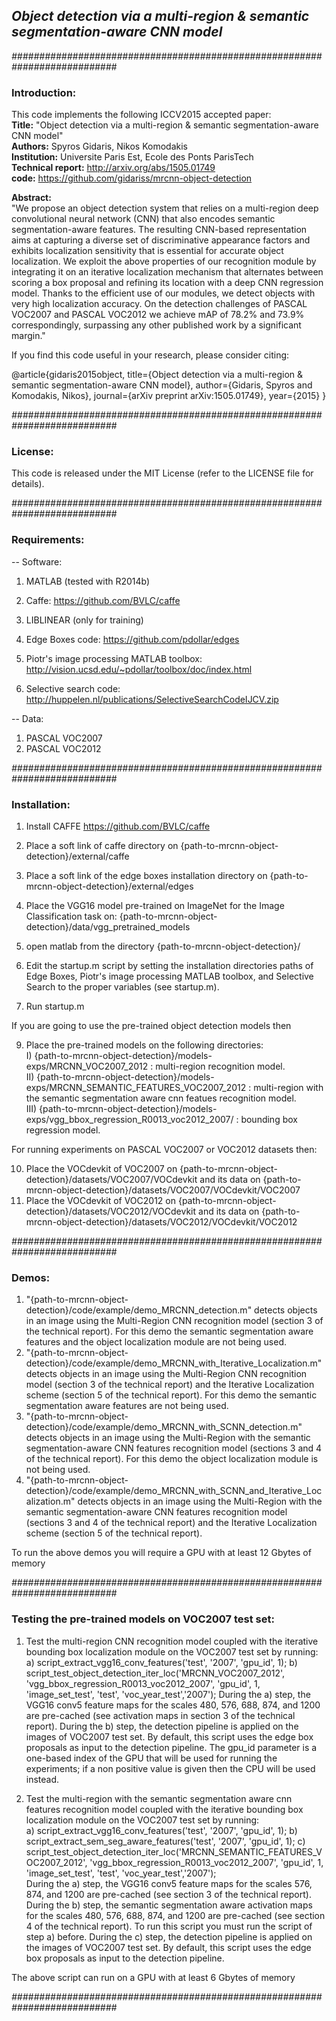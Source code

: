 ## *Object detection via a multi-region & semantic segmentation-aware CNN model*

*###########################################################################*

### Introduction:

This code implements the following ICCV2015 accepted paper:  
**Title:** "Object detection via a multi-region & semantic segmentation-aware CNN model"  
**Authors:** Spyros Gidaris, Nikos Komodakis  
**Institution:** Universite Paris Est, Ecole des Ponts ParisTech  
**Technical report:** http://arxiv.org/abs/1505.01749  
**code:** https://github.com/gidariss/mrcnn-object-detection  

**Abstract:**  
"We propose an object detection system that relies on a multi-region deep convolutional neural network (CNN) that also encodes semantic segmentation-aware features. The resulting CNN-based representation aims at capturing a diverse set of discriminative appearance factors and exhibits localization sensitivity that is essential for accurate object localization. We exploit the above properties of our recognition module by integrating it on an iterative localization mechanism that alternates between scoring a box proposal and refining its location with a deep CNN regression model. Thanks to the efficient use of our modules, we detect objects with very high localization accuracy. On the detection challenges of PASCAL VOC2007 and PASCAL VOC2012 we achieve mAP of 78.2% and 73.9% correspondingly, surpassing any other published work by a significant margin."   

If you find this code useful in your research, please consider citing:  

@article{gidaris2015object,
  title={Object detection via a multi-region \& semantic segmentation-aware CNN model},
  author={Gidaris, Spyros and Komodakis, Nikos},
  journal={arXiv preprint arXiv:1505.01749},
  year={2015}
}

*###########################################################################*

### License:
This code is released under the MIT License (refer to the LICENSE file for details).  

*###########################################################################*

### Requirements:

-- Software: 

1) MATLAB (tested with R2014b)

2) Caffe: https://github.com/BVLC/caffe

3) LIBLINEAR (only for training)  

4) Edge Boxes code: https://github.com/pdollar/edges

5) Piotr's image processing MATLAB toolbox: http://vision.ucsd.edu/~pdollar/toolbox/doc/index.html

6) Selective search code: http://huppelen.nl/publications/SelectiveSearchCodeIJCV.zip

-- Data: 

1) PASCAL VOC2007  
2) PASCAL VOC2012    

*###########################################################################*

### Installation:

1. Install CAFFE https://github.com/BVLC/caffe
2. Place a soft link of caffe directory on {path-to-mrcnn-object-detection}/external/caffe  
3. Place a soft link of the edge boxes installation directory on {path-to-mrcnn-object-detection}/external/edges
4. Place the VGG16 model pre-trained on ImageNet for the Image Classification task on:
	{path-to-mrcnn-object-detection}/data/vgg_pretrained_models

5.  open matlab from the directory {path-to-mrcnn-object-detection}/
6.  Edit the startup.m script by setting the installation directories paths of Edge Boxes, Piotr's image processing MATLAB toolbox, and Selective Search to the proper variables (see startup.m).
7.  Run startup.m  

If you are going to use the pre-trained object detection models then

9. Place the pre-trained models on the following directories:  
	I)   {path-to-mrcnn-object-detection}/models-exps/MRCNN_VOC2007_2012  : multi-region recognition model.  
    II)  {path-to-mrcnn-object-detection}/models-exps/MRCNN_SEMANTIC_FEATURES_VOC2007_2012  : multi-region with the semantic segmentation aware cnn featues recognition model.  
	III) {path-to-mrcnn-object-detection}/models-exps/vgg_bbox_regression_R0013_voc2012_2007/ : bounding box regression model.

For running experiments on PASCAL VOC2007 or VOC2012 datasets then:

10. Place the VOCdevkit of VOC2007 on {path-to-mrcnn-object-detection}/datasets/VOC2007/VOCdevkit and its data on {path-to-mrcnn-object-detection}/datasets/VOC2007/VOCdevkit/VOC2007 
11. Place the VOCdevkit of VOC2012 on {path-to-mrcnn-object-detection}/datasets/VOC2012/VOCdevkit and its data on {path-to-mrcnn-object-detection}/datasets/VOC2012/VOCdevkit/VOC2012

*###########################################################################*

### Demos:
1) "{path-to-mrcnn-object-detection}/code/example/demo_MRCNN_detection.m" detects objects in an image using the Multi-Region CNN recognition model (section 3 of the technical report). For this demo the semantic segmentation aware features and the object localization module are not being used.
2) "{path-to-mrcnn-object-detection}/code/example/demo_MRCNN_with_Iterative_Localization.m" detects objects in an image using the Multi-Region CNN recognition model (section 3 of the technical report) and the Iterative Localization scheme (section 5 of the technical report). For this demo the semantic segmentation aware features are not being used.
3) "{path-to-mrcnn-object-detection}/code/example/demo_MRCNN_with_SCNN_detection.m" detects objects in an image using the Multi-Region with the semantic segmentation-aware CNN features recognition model (sections 3 and 4 of the technical report). For this demo the object localization module is not being used.
4) "{path-to-mrcnn-object-detection}/code/example/demo_MRCNN_with_SCNN_and_Iterative_Localization.m" detects objects in an image using the Multi-Region with the semantic segmentation-aware CNN features recognition model (sections 3 and 4 of the technical report) and the Iterative Localization scheme (section 5 of the technical report). 

To run the above demos you will require a GPU with at least 12 Gbytes of memory

*###########################################################################*

### Testing the pre-trained models on VOC2007 test set:

1. Test the multi-region CNN recognition model coupled with the iterative bounding box localization module on the VOC2007 test set by running:  
a) script_extract_vgg16_conv_features('test', '2007', 'gpu_id', 1); 
b) script_test_object_detection_iter_loc('MRCNN_VOC2007_2012', 'vgg_bbox_regression_R0013_voc2012_2007', 'gpu_id', 1, 'image_set_test', 'test', 'voc_year_test','2007');
During the a) step, the VGG16 conv5 feature maps for the scales 480, 576, 688, 874, and 1200 are pre-cached (see activation maps in section 3 of the technical report). 
During the b) step, the detection pipeline is applied on the images of VOC2007 test set. By default, this script uses the edge box proposals as input to the detection pipeline. 
The gpu_id parameter is a one-based index of the GPU that will be used for running the experiments; if a non positive value is given then the CPU will be used instead.
 
2. Test the multi-region with the semantic segmentation aware cnn features recognition model coupled with the iterative bounding box localization module on the VOC2007 test set by running:  
a) script_extract_vgg16_conv_features('test', '2007', 'gpu_id', 1); 
b) script_extract_sem_seg_aware_features('test', '2007', 'gpu_id', 1);
c) script_test_object_detection_iter_loc('MRCNN_SEMANTIC_FEATURES_VOC2007_2012', 'vgg_bbox_regression_R0013_voc2012_2007', 'gpu_id', 1, 'image_set_test', 'test', 'voc_year_test','2007');   
During the a) step, the VGG16 conv5 feature maps for the scales 576, 874, and 1200 are pre-cached (see section 3 of the technical report). 
During the b) step, the semantic segmentation aware activation maps for the scales 480, 576, 688, 874, and 1200 are pre-cached (see section 4 of the technical report). To run this script you must run the script of step a) before.
During the c) step, the detection pipeline is applied on the images of VOC2007 test set. By default, this script uses the edge box proposals as input to the detection pipeline. 

The above script can run on a GPU with at least 6 Gbytes of memory

*###########################################################################*
